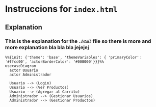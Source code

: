 # Instruccions for `index.html`

## Explanation

### This is the explanation for the *`.html`* file so there is more and more explanation bla bla bla jejejej

```mermaid
%%{init: {'theme': 'base', 'themeVariables': { 'primaryColor': '#ffcc00', 'actorBorderColor': '#000000'}}}%%
usecaseDiagram
  actor Usuario
  actor Administrador

  Usuario --> (Login)
  Usuario --> (Ver Productos)
  Usuario --> (Agregar al Carrito)
  Administrador --> (Gestionar Usuarios)
  Administrador --> (Gestionar Productos)

